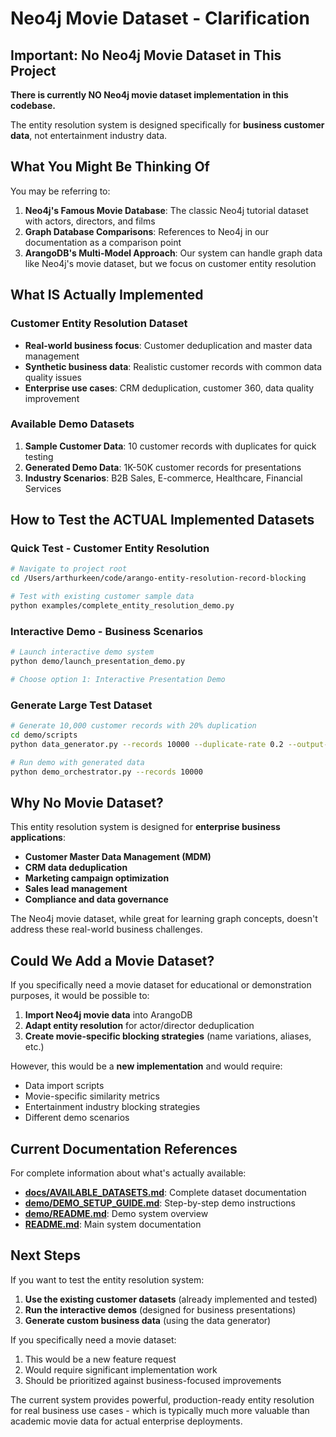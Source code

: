 # Neo4j Movie Dataset - Clarification

## Important: No Neo4j Movie Dataset in This Project

**There is currently NO Neo4j movie dataset implementation in this codebase.**

The entity resolution system is designed specifically for **business customer data**, not entertainment industry data.

## What You Might Be Thinking Of

You may be referring to:

1. **Neo4j's Famous Movie Database**: The classic Neo4j tutorial dataset with actors, directors, and films
2. **Graph Database Comparisons**: References to Neo4j in our documentation as a comparison point
3. **ArangoDB's Multi-Model Approach**: Our system can handle graph data like Neo4j's movie dataset, but we focus on customer entity resolution

## What IS Actually Implemented

### **Customer Entity Resolution Dataset**
- **Real-world business focus**: Customer deduplication and master data management
- **Synthetic business data**: Realistic customer records with common data quality issues
- **Enterprise use cases**: CRM deduplication, customer 360, data quality improvement

### **Available Demo Datasets**
1. **Sample Customer Data**: 10 customer records with duplicates for quick testing
2. **Generated Demo Data**: 1K-50K customer records for presentations
3. **Industry Scenarios**: B2B Sales, E-commerce, Healthcare, Financial Services

## How to Test the ACTUAL Implemented Datasets

### **Quick Test - Customer Entity Resolution**
```bash
# Navigate to project root
cd /Users/arthurkeen/code/arango-entity-resolution-record-blocking

# Test with existing customer sample data
python examples/complete_entity_resolution_demo.py
```

### **Interactive Demo - Business Scenarios**
```bash
# Launch interactive demo system
python demo/launch_presentation_demo.py

# Choose option 1: Interactive Presentation Demo
```

### **Generate Large Test Dataset**
```bash
# Generate 10,000 customer records with 20% duplication
cd demo/scripts
python data_generator.py --records 10000 --duplicate-rate 0.2 --output-dir ../data

# Run demo with generated data
python demo_orchestrator.py --records 10000
```

## Why No Movie Dataset?

This entity resolution system is designed for **enterprise business applications**:

- **Customer Master Data Management (MDM)**
- **CRM data deduplication**
- **Marketing campaign optimization**
- **Sales lead management**
- **Compliance and data governance**

The Neo4j movie dataset, while great for learning graph concepts, doesn't address these real-world business challenges.

## Could We Add a Movie Dataset?

If you specifically need a movie dataset for educational or demonstration purposes, it would be possible to:

1. **Import Neo4j movie data** into ArangoDB
2. **Adapt entity resolution** for actor/director deduplication
3. **Create movie-specific blocking strategies** (name variations, aliases, etc.)

However, this would be a **new implementation** and would require:
- Data import scripts
- Movie-specific similarity metrics
- Entertainment industry blocking strategies
- Different demo scenarios

## Current Documentation References

For complete information about what's actually available:

- **[docs/AVAILABLE_DATASETS.md](./AVAILABLE_DATASETS.md)**: Complete dataset documentation
- **[demo/DEMO_SETUP_GUIDE.md](../demo/DEMO_SETUP_GUIDE.md)**: Step-by-step demo instructions
- **[demo/README.md](../demo/README.md)**: Demo system overview
- **[README.md](../README.md#system-demonstrations)**: Main system documentation

## Next Steps

If you want to test the entity resolution system:

1. **Use the existing customer datasets** (already implemented and tested)
2. **Run the interactive demos** (designed for business presentations)
3. **Generate custom business data** (using the data generator)

If you specifically need a movie dataset:
1. This would be a new feature request
2. Would require significant implementation work
3. Should be prioritized against business-focused improvements

The current system provides powerful, production-ready entity resolution for real business use cases - which is typically much more valuable than academic movie data for actual enterprise deployments.
